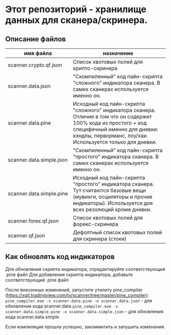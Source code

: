 ﻿# Этот репозиторий - хранилище данных для сканера/скринера.

## Описание файлов
| имя файла | назначение |
|---|---|
| scanner.crypto.qf.json  | Список квотовых полей для крипто-скринера |
| scanner.data.json  | "Скомпиленный" код пайн-скрипта "сложного" индикатора сканера. В самих сканерах используется именно он. |
| scanner.data.pine  | Исходный код пайн-скрипта "сложного" индикатора сканера. Отличие в том что он содержит 100% кода из простого + код специфичный именно для дневки: кэндлы, перворманс, лоу/хаи. Используется только для дневки. |
| scanner.data.simple.json  | "Скомпиленный" код пайн-скрипта "простого" индикатора сканера. В самих сканерах используется именно он. |
| scanner.data.simple.pine  | Исходный код пайн-скрипта "простого" индикатора сканера. Тут считаются базовые вещи (мувинги, осциляторы и прочие индикаторы). Используется для всех резолюций кроме дневки. |
| scanner.forex.qf.json  | Список квотовых полей для форекс-скринера |
| scanner.qf.json  | Дефолтный список квотовых полей для скринера (стоки) |


## Как обновлять код индикаторов
Для обновления скрипта индикатора, отредактируйте соответствующий .pine файл
Для добавления скрипта индикатора, добавьте соответствующий .pine файл

После внесенных изменений, запустите утилиту pine_compiler (https://xgit.tradingview.com/tv/scanner/tree/master/pine_compiler):
`pine_compiler.exe -s scanner.data.pine -o scanner.data.json` - для обновления кода scanner.data
`pine_compiler.exe -s scanner.data.simple.pine -o scanner.data.simple.json` - для обновления кода scanner.data.simple

Если компиляция прошла успешно, закоммитить и запушить изменения. 